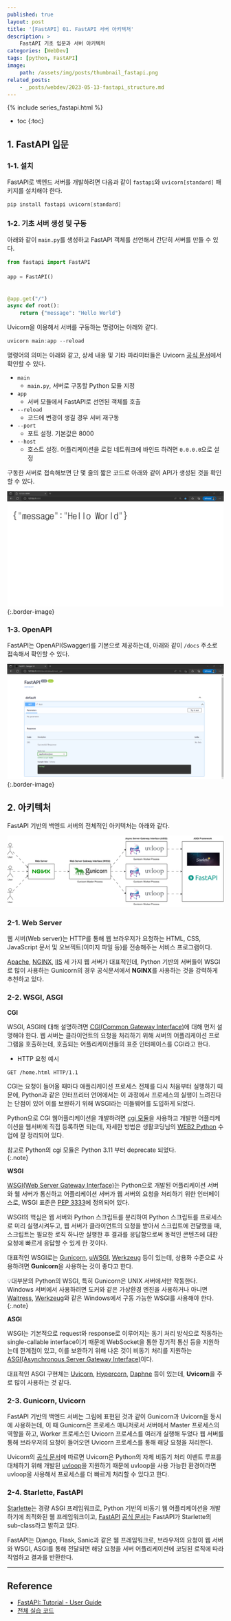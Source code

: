 ```yaml
---
published: true
layout: post
title: '[FastAPI] 01. FastAPI 서버 아키텍처'
description: >
    FastAPI 기초 입문과 서버 아키텍처
categories: [WebDev]
tags: [python, FastAPI]
image:
    path: /assets/img/posts/thumbnail_fastapi.png
related_posts:
    - _posts/webdev/2023-05-13-fastapi_structure.md
---
```

{% include series_fastapi.html %}
* toc
{:toc}

## 1. FastAPI 입문

### 1-1. 설치

FastAPI로 백엔드 서버를 개발하려면 다음과 같이 `fastapi`와 `uvicorn[standard]` 패키지를 설치해야 한다.  

```powershell
pip install fastapi uvicorn[standard]
```

### 1-2. 기초 서버 생성 및 구동

아래와 같이 `main.py`를 생성하고 FastAPI 객체를 선언해서 간단히 서버를 만들 수 있다.  

```python
from fastapi import FastAPI

app = FastAPI()


@app.get("/")
async def root():
    return {"message": "Hello World"}
```

Uvicorn을 이용해서 서버를 구동하는 명령어는 아래와 같다.  

```powershell
uvicorn main:app --reload
```

명령어의 의미는 아래와 같고, 상세 내용 및 기타 파라미터들은 Uvicorn [공식 문서](https://www.uvicorn.org/settings/)에서 확인할 수 있다.  

- `main`
    - `main.py`, 서버로 구동할 Python 모듈 지정
- `app`
    - 서버 모듈에서 FastAPI로 선언된 객체를 호출
- `--reload`
    - 코드에 변경이 생길 경우 서버 재구동
- `--port`
    - 포트 설정. 기본값은 8000
- `--host`
    - 호스트 설정. 어플리케이션을 로컬 네트워크에 바인드 하려면 `0.0.0.0`으로 설정

구동한 서버로 접속해보면 단 몇 줄의 짧은 코드로 아래와 같이 API가 생성된 것을 확인할 수 있다.  

![fastapi_firstlook](/assets/img/posts/fastapi_firstlook.png)
{:.border-image}

### 1-3. OpenAPI

FastAPI는 OpenAPI(Swagger)를 기본으로 제공하는데, 아래와 같이 `/docs` 주소로 접속해서 확인할 수 있다.  

![fastapi_docs](/assets/img/posts/fastapi_docs.png)
{:.border-image}

## 2. 아키텍처

FastAPI 기반의 백엔드 서버의 전체적인 아키텍처는 아래와 같다.  

![fastapi_server_architecture](/assets/img/posts/fastapi_server_architecture.png)

### 2-1. Web Server

웹 서버(Web server)는 HTTP를 통해 웹 브라우저가 요청하는 HTML, CSS, JavaScript 문서 및 오브젝트(이미지 파일 등)를 전송해주는 서비스 프로그램이다.  

[Apache](https://httpd.apache.org/), [NGINX](https://www.nginx.com/), [IIS](https://www.iis.net/) 세 가지 웹 서버가 대표적인데, Python 기반의 서버들이 WSGI로 많이 사용하는 Gunicorn의 경우 공식문서에서 **NGINX**를 사용하는 것을 강력하게 추천하고 있다.  

### 2-2. WSGI, ASGI

**CGI**

WSGI, ASGI에 대해 설명하려면 [CGI(Common Gateway Interface)](https://en.wikipedia.org/wiki/Common_Gateway_Interface)에 대해 먼저 설명해야 한다. 웹 서버는 클라이언트의 요청을 처리하기 위해 서버의 어플리케이션 프로그램을 호출하는데, 호출되는 어플리케이션들의 표준 인터페이스를 CGI라고 한다.  

- HTTP 요청 예시

```
GET /home.html HTTP/1.1
```

CGI는 요청이 들어올 때마다 애플리케이션 프로세스 전체를 다시 처음부터 실행하기 때문에, Python과 같은 인터프리터 언어에서는 이 과정에서 프로세스의 실행이 느려진다는 단점이 있어 이를 보완하기 위해 WSGI라는 미들웨어를 도입하게 되었다.  

Python으로 CGI 웹어플리케이션을 개발하려면 [cgi 모듈](https://docs.python.org/3/library/cgi.html)을 사용하고 개발한 어플리케이션을 웹서버에 직접 등록하면 되는데, 자세한 방법은 생활코딩님의 [WEB2 Python](https://youtube.com/playlist?list=PLuHgQVnccGMDMxfZEpLbzHPZUEwObEaZq) 수업에 잘 정리되어 있다.  

참고로 Python의 cgi 모듈은 Python 3.11 부터 deprecate 되었다.  
{:.note}

**WSGI**

[WSGI(Web Server Gateway Interface)](https://wsgi.readthedocs.io/)는 Python으로 개발된 어플리케이션 서버와 웹 서버가 통신하고 어플리케이션 서버가 웹 서버의 요청을 처리하기 위한 인터페이스로, WSGI 표준은 [PEP 3333](https://peps.python.org/pep-3333/)에 정의되어 있다.  

WSGI의 핵심은 웹 서버와 Python 스크립트를 분리하여 Python 스크립트를 프로세스로 미리 실행시켜두고, 웹 서버가 클라이언트의 요청을 받아서 스크립트에 전달했을 때, 스크립트는 필요한 로직 하나만 실행한 후 결과를 응답함으로써 동적인 콘텐츠에 대한 요청에 빠르게 응답할 수 있게 한 것이다.  

대표적인 WSGI로는 [Gunicorn](https://gunicorn.org/), [uWSGI](https://uwsgi-docs.readthedocs.io/en/latest/), [Werkzeug](https://werkzeug.palletsprojects.com/) 등이 있는데, 상용화 수준으로 사용하려면 **Gunicorn**을 사용하는 것이 좋다고 한다.  

💡대부분의 Python의 WSGI, 특히 Gunicorn은 UNIX 서버에서만 작동한다. Windows 서버에서 사용하려면 도커와 같은 가상환경 엔진을 사용하거나 아니면 [Waitress](https://docs.pylonsproject.org/projects/waitress/en/latest/), [Werkzeug](https://werkzeug.palletsprojects.com/)와 같은 Windows에서 구동 가능한 WSGI를 사용해야 한다.  
{:.note}

**ASGI**

WSGI는 기본적으로 request와 response로 이루어지는 동기 처리 방식으로 작동하는 single-callable interface이기 때문에 WebSocket을 통한 장기적 통신 등을 지원하는데 한계점이 있고, 이를 보완하기 위해 나온 것이 비동기 처리를 지원하는 [ASGI(Asynchronous Server Gateway Interface)](https://asgi.readthedocs.io/)이다.  

대표적인 ASGI 구현체는 [Uvicorn](https://www.uvicorn.org/), [Hypercorn](https://pgjones.gitlab.io/hypercorn/), [Daphne](https://github.com/django/daphne) 등이 있는데, **Uvicorn**을 주로 많이 사용하는 것 같다.  

### 2-3. Gunicorn, Uvicorn

FastAPI 기반의 백엔드 서버는 그림에 표현된 것과 같이 Gunicorn과 Uvicorn을 동시에 사용하는데, 이 때 Gunicorn은 프로세스 매니저로서 서버에서 Master 프로세스의 역할을 하고, Worker 프로세스인 Uvicorn 프로세스를 여러개 실행해 두었다 
웹 서버를 통해 브라우저의 요청이 들어오면 Uvicorn 프로세스를 통해 해당 요청을 처리한다.  

Uvicorn의 [공식 문서](https://www.uvicorn.org/settings/#implementation)에 따르면 Uvicorn은 Python의 자체 비동기 처리 이벤트 루프를 대체하기 위해 개발된 [uvloop](https://uvloop.readthedocs.io/)을 지원하기 때문에 uvloop을 사용 가능한 환경이라면 uvloop을 사용해서 프로세스를 더 빠르게 처리할 수 있다고 한다.  

### 2-4. Starlette, FastAPI

[Starlette](https://www.starlette.io/)는 경량 ASGI 프레임워크로, Python 기반의 비동기 웹 어플리케이션을 개발하기에 최적화된 웹 프레임워크이고, [FastAPI](https://fastapi.tiangolo.com/) [공식 문서](https://fastapi.tiangolo.com/features/#starlette-features)는 FastAPI가 Starlette의 sub-class라고 밝히고 있다.  

FastAPI는 Django, Flask, Sanic과 같은 웹 프레임워크로, 브라우저의 요청이 웹 서버와 WSGI, ASGI를 통해 전달되면 해당 요청을 서버 어플리케이션에 코딩된 로직에 따라 작업하고 결과를 반환한다.  

---
## Reference
- [FastAPI: Tutorial - User Guide](https://fastapi.tiangolo.com/tutorial/)
- [전체 실습 코드](https://github.com/djccnt15/study_fastapi)